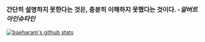 ### 간단히 설명하지 못한다는 것은, 충분히 이해하지 못했다는 것이다. *-알버트 아인슈타인*

[![baeharam's github stats](https://github-readme-stats.vercel.app/api?username=baeharam&count_private=true&show_icons=true&theme=radical)](https://github.com/anuraghazra/github-readme-stats)
